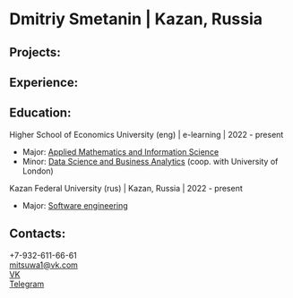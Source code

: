 # Dmitriy Smetanin  | Kazan, Russia 

## Projects:

## Experience:

## Education:

Higher School of Economics University (eng) | e-learning | 2022 - present <br>
- Major: <a href="https://www.hse.ru/en/ba/ami">Applied Mathematics and Information Science</a>
- Minor: <a href="https://www.hse.ru/en/ba/data">Data Science and Business Analytics</a> (coop. with University of London)

Kazan Federal University (rus) | Kazan, Russia | 2022 - present <br>
- Major: <a href="https://kpfu.ru/eng/itis">Software engineering</a> 





## Contacts:
<div>
+7-932-611-66-61  <br>
<a href="mailto:mitsuwa1@vk.com">mitsuwa1@vk.com</a>  <br>
<a href="https://vk.com/mitsuwa1">VK</a>  <br>
<a href="https://t.me/mitsuwa1">Telegram</a>
</div>
